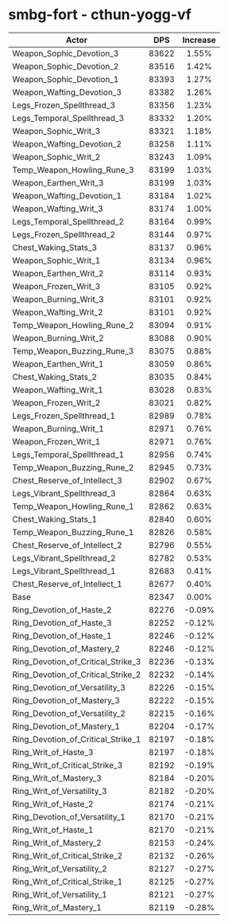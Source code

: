 # smbg-fort - cthun-yogg-vf
| Actor | DPS | Increase |
|---|:---:|:---:|
|Weapon_Sophic_Devotion_3|83622|1.55%|
|Weapon_Sophic_Devotion_2|83516|1.42%|
|Weapon_Sophic_Devotion_1|83393|1.27%|
|Weapon_Wafting_Devotion_3|83382|1.26%|
|Legs_Frozen_Spellthread_3|83356|1.23%|
|Legs_Temporal_Spellthread_3|83332|1.20%|
|Weapon_Sophic_Writ_3|83321|1.18%|
|Weapon_Wafting_Devotion_2|83258|1.11%|
|Weapon_Sophic_Writ_2|83243|1.09%|
|Temp_Weapon_Howling_Rune_3|83199|1.03%|
|Weapon_Earthen_Writ_3|83199|1.03%|
|Weapon_Wafting_Devotion_1|83184|1.02%|
|Weapon_Wafting_Writ_3|83174|1.00%|
|Legs_Temporal_Spellthread_2|83164|0.99%|
|Legs_Frozen_Spellthread_2|83144|0.97%|
|Chest_Waking_Stats_3|83137|0.96%|
|Weapon_Sophic_Writ_1|83134|0.96%|
|Weapon_Earthen_Writ_2|83114|0.93%|
|Weapon_Frozen_Writ_3|83105|0.92%|
|Weapon_Burning_Writ_3|83101|0.92%|
|Weapon_Wafting_Writ_2|83101|0.92%|
|Temp_Weapon_Howling_Rune_2|83094|0.91%|
|Weapon_Burning_Writ_2|83088|0.90%|
|Temp_Weapon_Buzzing_Rune_3|83075|0.88%|
|Weapon_Earthen_Writ_1|83059|0.86%|
|Chest_Waking_Stats_2|83035|0.84%|
|Weapon_Wafting_Writ_1|83028|0.83%|
|Weapon_Frozen_Writ_2|83021|0.82%|
|Legs_Frozen_Spellthread_1|82989|0.78%|
|Weapon_Burning_Writ_1|82971|0.76%|
|Weapon_Frozen_Writ_1|82971|0.76%|
|Legs_Temporal_Spellthread_1|82956|0.74%|
|Temp_Weapon_Buzzing_Rune_2|82945|0.73%|
|Chest_Reserve_of_Intellect_3|82902|0.67%|
|Legs_Vibrant_Spellthread_3|82864|0.63%|
|Temp_Weapon_Howling_Rune_1|82862|0.63%|
|Chest_Waking_Stats_1|82840|0.60%|
|Temp_Weapon_Buzzing_Rune_1|82826|0.58%|
|Chest_Reserve_of_Intellect_2|82796|0.55%|
|Legs_Vibrant_Spellthread_2|82782|0.53%|
|Legs_Vibrant_Spellthread_1|82683|0.41%|
|Chest_Reserve_of_Intellect_1|82677|0.40%|
|Base|82347|0.00%|
|Ring_Devotion_of_Haste_2|82276|-0.09%|
|Ring_Devotion_of_Haste_3|82252|-0.12%|
|Ring_Devotion_of_Haste_1|82246|-0.12%|
|Ring_Devotion_of_Mastery_2|82246|-0.12%|
|Ring_Devotion_of_Critical_Strike_3|82236|-0.13%|
|Ring_Devotion_of_Critical_Strike_2|82232|-0.14%|
|Ring_Devotion_of_Versatility_3|82226|-0.15%|
|Ring_Devotion_of_Mastery_3|82222|-0.15%|
|Ring_Devotion_of_Versatility_2|82215|-0.16%|
|Ring_Devotion_of_Mastery_1|82204|-0.17%|
|Ring_Devotion_of_Critical_Strike_1|82197|-0.18%|
|Ring_Writ_of_Haste_3|82197|-0.18%|
|Ring_Writ_of_Critical_Strike_3|82192|-0.19%|
|Ring_Writ_of_Mastery_3|82184|-0.20%|
|Ring_Writ_of_Versatility_3|82182|-0.20%|
|Ring_Writ_of_Haste_2|82174|-0.21%|
|Ring_Devotion_of_Versatility_1|82170|-0.21%|
|Ring_Writ_of_Haste_1|82170|-0.21%|
|Ring_Writ_of_Mastery_2|82153|-0.24%|
|Ring_Writ_of_Critical_Strike_2|82132|-0.26%|
|Ring_Writ_of_Versatility_2|82127|-0.27%|
|Ring_Writ_of_Critical_Strike_1|82125|-0.27%|
|Ring_Writ_of_Versatility_1|82121|-0.27%|
|Ring_Writ_of_Mastery_1|82119|-0.28%|
